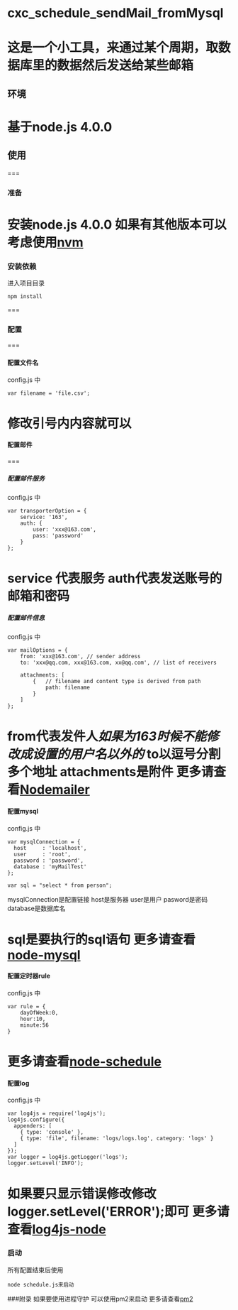 # cxc_schedule_sendMail_fromMysql
这是一个小工具，来通过某个周期，取数据库里的数据然后发送给某些邮箱
===
## 环境
基于node.js 4.0.0
===
## 使用
===
### 准备
安装node.js 4.0.0
如果有其他版本可以考虑使用[nvm](https://github.com/creationix/nvm)
===
### 安装依赖
进入项目目录 
```
npm install
```
===
### 配置
===
#### 配置文件名

config.js 中
```
var filename = 'file.csv';
```
修改引号内内容就可以
===
#### 配置邮件
===
##### 配置邮件服务
config.js 中
```
var transporterOption = {
    service: '163',
    auth: {
        user: 'xxx@163.com',
        pass: 'password'
    }
};
```
service 代表服务
auth代表发送账号的邮箱和密码
===

##### 配置邮件信息
config.js 中
```
var mailOptions = {
    from: 'xxx@163.com', // sender address
    to: 'xxx@qq.com, xxx@163.com, xx@qq.com', // list of receivers

    attachments: [
        {   // filename and content type is derived from path
            path: filename
        }
    ]
};
```
from代表发件人*如果为163时候不能修改成设置的用户名以外的*
to以逗号分割多个地址
attachments是附件
更多请查看[Nodemailer](https://github.com/andris9/Nodemailer)
===
#### 配置mysql
config.js 中
```
var mysqlConnection = {
  host     : 'localhost',
  user     : 'root',
  password : 'password',
  database : 'myMailTest'
};

var sql = "select * from person";
```
mysqlConnection是配置链接
host是服务器
user是用户
pasword是密码
database是数据库名

sql是要执行的sql语句
更多请查看[node-mysql](https://github.com/felixge/node-mysql)
===
#### 配置定时器rule
config.js 中
```
var rule = {
    dayOfWeek:0,
    hour:10,
    minute:56
}
```
更多请查看[node-schedule](https://github.com/node-schedule/node-schedule)
===
#### 配置log
config.js 中
```
var log4js = require('log4js');
log4js.configure({
  appenders: [
    { type: 'console' },
    { type: 'file', filename: 'logs/logs.log', category: 'logs' }
  ]
});
var logger = log4js.getLogger('logs');
logger.setLevel('INFO');
```
如果要只显示错误修改修改logger.setLevel('ERROR');即可
更多请查看[log4js-node](https://github.com/nomiddlename/log4js-node)
===
### 启动
所有配置结束后使用
```
node schedule.js来启动
```
###附录
如果要使用进程守护
可以使用pm2来启动
更多请查看[pm2](https://github.com/Unitech/pm2)